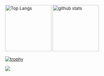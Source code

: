 <p align="left"> 
  <img alt="Top Langs" height="150px" src="https://github-readme-stats.vercel.app/api/top-langs/?username=niituma&layout=compact&count_private=true&show_icons=true&theme=onedark" />
  <img alt="github stats" height="150px" src="https://github-readme-stats.vercel.app/api?username=niituma&count_private=true&show_icons=true&show_icons=true&theme=onedark" />
</p>

[![trophy](https://github-profile-trophy.vercel.app/?username=niituma&theme=dark_lover&column=7
)](https://github.com/ryo-ma/github-profile-trophy)

![](https://github-profile-summary-cards.vercel.app/api/cards/profile-details?username=niituma&theme=monokai)

<!--
**Roku58/Roku58** is a ✨ _special_ ✨ repository because its `README.md` (this file) appears on your GitHub profile.

Here are some ideas to get you started:

- 🔭 I’m currently working on ...
- 🌱 I’m currently learning ...
- 👯 I’m looking to collaborate on ...
- 🤔 I’m looking for help with ...
- 💬 Ask me about ...
- 📫 How to reach me: ...
- 😄 Pronouns: ...
- ⚡ Fun fact: ...
-->
